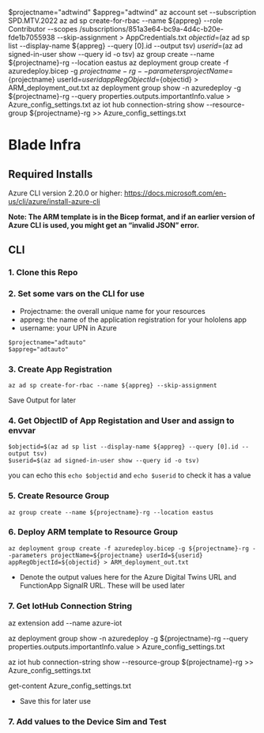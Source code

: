 $projectname="adtwind"
$appreg="adtwind"
az account set --subscription SPD.MTV.2022
az ad sp create-for-rbac --name ${appreg} --role Contributor --scopes /subscriptions/851a3e64-bc9a-4d4c-b20e-fde1b7055938 --skip-assignment > AppCredentials.txt
$objectid=$(az ad sp list --display-name ${appreg} --query [0].id --output tsv)
$userid=$(az ad signed-in-user show --query id -o tsv)
az group create --name ${projectname}-rg --location eastus
az deployment group create -f azuredeploy.bicep -g ${projectname}-rg --parameters projectName=${projectname} userId=${userid} appRegObjectId=${objectid} > ARM_deployment_out.txt
az deployment group show -n azuredeploy -g ${projectname}-rg --query properties.outputs.importantInfo.value > Azure_config_settings.txt
az iot hub connection-string show --resource-group ${projectname}-rg >> Azure_config_settings.txt








# Blade Infra 
## Required Installs
Azure CLI version 2.20.0 or higher: https://docs.microsoft.com/en-us/cli/azure/install-azure-cli

**Note: The ARM template is in the Bicep format, and if an earlier version of Azure CLI is used, you might get an “invalid JSON” error.**

## CLI
### 1. Clone this Repo

### 2. Set some vars on the CLI for use
* Projectname: the overall unique name for your resources
* appreg: the name of the application registration for your hololens app
* username: your UPN in Azure


```
$projectname="adtauto"
$appreg="adtauto"
```

### 3. Create App Registration
`
az ad sp create-for-rbac --name ${appreg} --skip-assignment
`


Save Output for later

### 4. Get ObjectID of App Registation and User and assign to envvar
```
$objectid=$(az ad sp list --display-name ${appreg} --query [0].id --output tsv)
$userid=$(az ad signed-in-user show --query id -o tsv)
```
you can echo this `echo $objectid` and `echo $userid` to check it has a value


### 5. Create Resource Group
`
az group create --name ${projectname}-rg --location eastus
`

### 6. Deploy ARM template to Resource Group
`
az deployment group create -f azuredeploy.bicep -g ${projectname}-rg --parameters projectName=${projectname} userId=${userid} appRegObjectId=${objectid} > ARM_deployment_out.txt
`
- Denote the output values here for the Azure Digital Twins URL and FunctionApp SignalR URL. These will be used later

### 7. Get IotHub Connection String
az extension add --name azure-iot

az deployment group show -n azuredeploy -g ${projectname}-rg --query properties.outputs.importantInfo.value > Azure_config_settings.txt

az iot hub connection-string show --resource-group ${projectname}-rg >> Azure_config_settings.txt

get-content Azure_config_settings.txt

- Save this for later use

### 7. Add values to the Device Sim and Test

